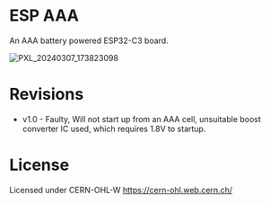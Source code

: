 # ESP AAA

An AAA battery powered ESP32-C3 board.

![PXL_20240307_173823098](https://github.com/flaminggoat/esp-aaa-hw/assets/5025185/5ecfd142-2fcb-4726-8b6e-a1ef5d23ddac)


# Revisions

* v1.0 - Faulty, Will not start up from an AAA cell, unsuitable boost converter IC used, which requires 1.8V to startup.

# License

Licensed under CERN-OHL-W 
https://cern-ohl.web.cern.ch/
